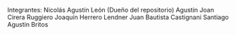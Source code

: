 Integrantes:
Nicolás Agustín León (Dueño del repositorio)
Agustin Joan Cirera Ruggiero
Joaquín Herrero Lendner
Juan Bautista Castignani
Santiago Agustín Britos
